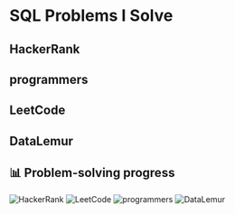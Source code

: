 # SQL Problems I Solve
## HackerRank
## programmers
## LeetCode
## DataLemur

## 📊 Problem-solving progress

![HackerRank](https://img.shields.io/github/directory-file-count/Joomen10/SQL?label=HackerRank&path=HackerRank)
![LeetCode](https://img.shields.io/github/directory-file-count/Joomen10/SQL?label=LeetCode&path=LeetCode)
![programmers](https://img.shields.io/github/directory-file-count/Joomen10/SQL?label=programmers&path=programmers)
![DataLemur](https://img.shields.io/github/directory-file-count/Joomen10/SQL?label=DataLemur&path=DataLemur)
